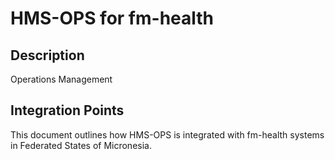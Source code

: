 # HMS-OPS for fm-health

## Description

Operations Management

## Integration Points

This document outlines how HMS-OPS is integrated with fm-health systems in Federated States of Micronesia.

